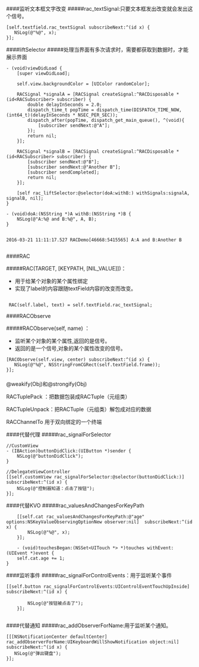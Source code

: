 
####监听文本框文字改变
#####rac_textSignal:只要文本框发出改变就会发出这个信号。
```
[self.textfield.rac_textSignal subscribeNext:^(id x) {
   NSLog(@"%@", x);
}];

```

####liftSelector
#####处理当界面有多次请求时，需要都获取到数据时，才能展示界面

```
- (void)viewDidLoad {
    [super viewDidLoad];
    
    self.view.backgroundColor = [UIColor randomColor];
    
    RACSignal *signalA = [RACSignal createSignal:^RACDisposable *(id<RACSubscriber> subscriber) {
        double delayInSeconds = 2.0;
        dispatch_time_t popTime = dispatch_time(DISPATCH_TIME_NOW, (int64_t)(delayInSeconds * NSEC_PER_SEC));
        dispatch_after(popTime, dispatch_get_main_queue(), ^(void){
            [subscriber sendNext:@"A"];
        });
        return nil;
    }];
    
    RACSignal *signalB = [RACSignal createSignal:^RACDisposable *(id<RACSubscriber> subscriber) {
        [subscriber sendNext:@"B"];
        [subscriber sendNext:@"Another B"];
        [subscriber sendCompleted];
        return nil;
    }];
    
    [self rac_liftSelector:@selector(doA:withB:) withSignals:signalA, signalB, nil];
}

- (void)doA:(NSString *)A withB:(NSString *)B {
    NSLog(@"A:%@ and B:%@", A, B);
}


2016-03-21 11:11:17.527 RACDemo[46668:5415565] A:A and B:Another B


```

####RAC

#####RAC(TARGET, [KEYPATH, [NIL_VALUE]])：

* 用于给某个对象的某个属性绑定
* 实现了label的内容跟随textField内容的改变而改变。

```

 RAC(self.label, text) = self.textField.rac_textSignal;

```

####RACObserve

#####RACObserve(self, name) ：


* 监听某个对象的某个属性,返回的是信号。
* 返回的是一个信号,对象的某个属性改变的信号。

```
[RACObserve(self.view, center) subscribeNext:^(id x) {
   NSLog(@"%@", NSStringFromCGRect(self.textField.frame));
}];

```

####
@weakify(Obj)和@strongify(Obj)

RACTuplePack ：把数据包装成RACTuple（元组类）

RACTupleUnpack：把RACTuple（元组类）解包成对应的数据

RACChannelTo 用于双向绑定的一个终端


####代替代理
#####rac_signalForSelector

```
//CustomView
- (IBAction)buttonDidClick:(UIButton *)sender {
    NSLog(@"buttonDidClick");
}

//DelegateViewController
[[self.customView rac_signalForSelector:@selector(buttonDidClick:)] subscribeNext:^(id x) {
    NSLog(@"控制器知道：点击了按钮");
}];

```

####代替KVO 
#####rac_valuesAndChangesForKeyPath
```
    [[self.cat rac_valuesAndChangesForKeyPath:@"age" options:NSKeyValueObservingOptionNew observer:nil]  subscribeNext:^(id x) {
        NSLog(@"%@", x);
    }];
    
    - (void)touchesBegan:(NSSet<UITouch *> *)touches withEvent:(UIEvent *)event {
    self.cat.age += 1;
}

```

####监听事件
#####rac_signalForControlEvents：用于监听某个事件

```
[[self.button rac_signalForControlEvents:UIControlEventTouchUpInside] subscribeNext:^(id x) {

        NSLog(@"按钮被点击了");
    }];
    
```

####代替通知
#####rac_addObserverForName:用于监听某个通知。

```
[[[NSNotificationCenter defaultCenter] rac_addObserverForName:UIKeyboardWillShowNotification object:nil] subscribeNext:^(id x) {
   NSLog(@"弹出键盘");
}];

```











